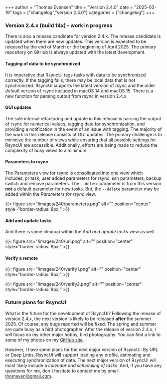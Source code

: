 +++
author = "Thomas Evensen"
title = "Version 2.4.0"
date = "2025-03-19"
tags = ["changelog","version 2.4.0"]
categories = ["changelog"]
+++

### Version 2.4.x (build 14x) - work in progress

There is also a release candidate for version 2.4.x. The release candidate is updated when there are new updates. This version is expected to be released by the end of March or the beginning of April 2025. The primary repository on GitHub is always updated with the latest development.

#### Tagging of data to be synchronized

It is imperative that RsyncUI tags tasks with data to be synchronized correctly. If the tagging fails, there may be local data that is not synchronized. RsyncUI supports the latest version of rsync and the older default version of rsync included in macOS 14 and macOS 15. There is a new function for parsing output from rsync in version 2.4.x.

####  GUI updates

The sole internal refactoring and update in this release is parsing the output of rsync for numerical values, tagging data for synchronization, and providing a notification in the event of an issue with tagging. The majority of the work in this release consists of GUI updates. The primary challenge is to minimize the number of views while ensuring that all possible settings for RsyncUI are accessible. Additionally, efforts are being made to reduce the complexity of busy views to a minimum.

#### Parameters to rsync

The Parameters view for rsync is consolidated into one view which includes, pr task, user added parameters for rsync, ssh parameters, backup switch and remove parameters.  The `--delete` parameter is from this version **not** a default parameter for new tasks. But, the `--delete` parameter may be added within the *Parameters for rsync* view.

{{< figure src="/images/240/parameters.png" alt="" position="center" style="border-radius: 8px;" >}}

#### Add and update tasks

And there is some cleanup within the *Add and update tasks* view as well. 

{{< figure src="/images/240/url.png" alt="" position="center" style="border-radius: 8px;" >}}

#### Verify a remote

{{< figure src="/images/240/verify1.png" alt="" position="center" style="border-radius: 8px;" >}}

{{< figure src="/images/240/verify2.png" alt="" position="center" style="border-radius: 8px;" >}}

### Future plans for RsyncUI

What is the future for the development of RsyncUI? Following the release of version 2.4.x, the next version is likely to be released **after** the summer 2025. Of course, any bugs reported will be fixed. The spring and summer are quite busy as a bird photographer. After the release of version 2.4.x, I will focus on my other major hobby, bird photography. You can find a link to some of my photos on my [GitHub site](https://github.com/rsyncOSX/).

However, I have some plans for the next major version of RsyncUI. By URL or Deep Links, RsyncUI will support loading any profile, estimating and executing synchronization of data. The next major version of RsyncUI will  most likely include a *calendar and scheduling of tasks*.  And, if you have any questions for me, don´t hesitate to contact me by email thomeven@gmail.com. 
